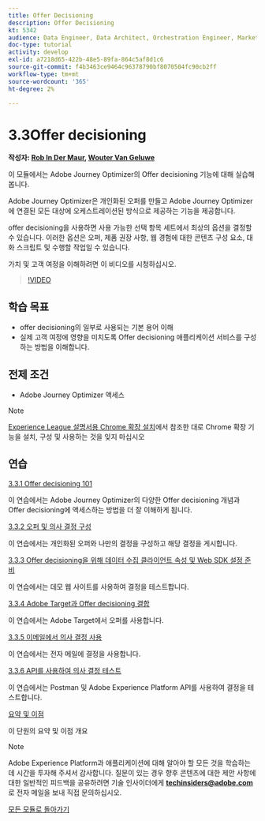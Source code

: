 ```yaml
---
title: Offer Decisioning
description: Offer Decisioning
kt: 5342
audience: Data Engineer, Data Architect, Orchestration Engineer, Marketer
doc-type: tutorial
activity: develop
exl-id: a7218d65-422b-48e5-89fa-864c5af8d1c6
source-git-commit: f4b3463ce9464c96378790bf8070504fc90cb2ff
workflow-type: tm+mt
source-wordcount: '365'
ht-degree: 2%

---
```


# 3.3Offer decisioning

**작성자: [Rob In Der Maur](https://www.linkedin.com/in/ridmaur/), [Wouter Van Geluwe](https://www.linkedin.com/in/woutervangeluwe/)**

이 모듈에서는 Adobe Journey Optimizer의 Offer decisioning 기능에 대해 실습해 봅니다.

Adobe Journey Optimizer은 개인화된 오퍼를 만들고 Adobe Journey Optimizer에 연결된 모든 대상에 오케스트레이션된 방식으로 제공하는 기능을 제공합니다.

offer decisioning을 사용하면 사용 가능한 선택 항목 세트에서 최상의 옵션을 결정할 수 있습니다. 이러한 옵션은 오퍼, 제품 권장 사항, 웹 경험에 대한 콘텐츠 구성 요소, 대화 스크립트 및 수행할 작업일 수 있습니다.

가치 및 고객 여정을 이해하려면 이 비디오를 시청하십시오.

>[!VIDEO](https://video.tv.adobe.com/v/328829?quality=12&learn=on)

## 학습 목표

- offer decisioning의 일부로 사용되는 기본 용어 이해
- 실제 고객 여정에 영향을 미치도록 Offer decisioning 애플리케이션 서비스를 구성하는 방법을 이해합니다.

## 전제 조건

- Adobe Journey Optimizer 액세스

>[!NOTE]
>
>[Experience League 설명서용 Chrome 확장 설치](../../gettingstarted/gettingstarted/ex1.md)에서 참조한 대로 Chrome 확장 기능을 설치, 구성 및 사용하는 것을 잊지 마십시오

## 연습

[3.3.1 Offer decisioning 101](./ex1.md)

이 연습에서는 Adobe Journey Optimizer의 다양한 Offer decisioning 개념과 Offer decisioning에 액세스하는 방법을 더 잘 이해하게 됩니다.

[3.3.2 오퍼 및 의사 결정 구성](./ex2.md)

이 연습에서는 개인화된 오퍼와 나만의 결정을 구성하고 해당 결정을 게시합니다.

[3.3.3 Offer decisioning을 위해 데이터 수집 클라이언트 속성 및 Web SDK 설정 준비](./ex3.md)

이 연습에서는 데모 웹 사이트를 사용하여 결정을 테스트합니다.

[3.3.4 Adobe Target과 Offer decisioning 결합](./ex4.md)

이 연습에서는 Adobe Target에서 오퍼를 사용합니다.

[3.3.5 이메일에서 의사 결정 사용](./ex5.md)

이 연습에서는 전자 메일에 결정을 사용합니다.

[3.3.6 API를 사용하여 의사 결정 테스트](./ex6.md)

이 연습에서는 Postman 및 Adobe Experience Platform API를 사용하여 결정을 테스트합니다.

[요약 및 이점](./summary.md)

이 단원의 요약 및 이점 개요

>[!NOTE]
>
>Adobe Experience Platform과 애플리케이션에 대해 알아야 할 모든 것을 학습하는 데 시간을 투자해 주셔서 감사합니다. 질문이 있는 경우 향후 콘텐츠에 대한 제안 사항에 대한 일반적인 피드백을 공유하려면 기술 인사이더에게 **techinsiders@adobe.com**&#x200B;로 전자 메일을 보내 직접 문의하십시오.

[모든 모듈로 돌아가기](../../../overview.md)
